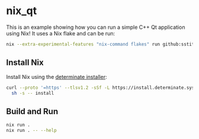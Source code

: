 # nix_qt

This is an example showing how you can run a simple C++ Qt application using Nix! It uses a Nix flake and can be run:

```bash
nix --extra-experimental-features "nix-command flakes" run github:sstitle/nix_qt
```

## Install Nix 

Install Nix using the [determinate installer](https://github.com/DeterminateSystems/nix-installer): 

```bash
curl --proto '=https' --tlsv1.2 -sSf -L https://install.determinate.systems/nix | \
  sh -s -- install
```

## Build and Run

```bash
nix run .
nix run . -- --help
```
